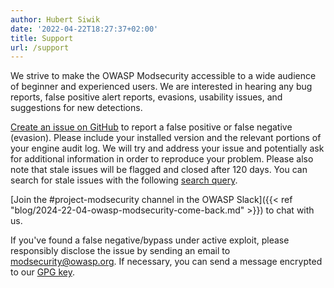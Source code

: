 ```yaml
---
author: Hubert Siwik
date: '2022-04-22T18:27:37+02:00'
title: Support
url: /support
---
```



We strive to make the OWASP Modsecurity accessible to a wide audience of beginner and experienced users. We are interested in hearing any bug reports, false positive alert reports, evasions, usability issues, and suggestions for new detections.

[Create an issue on GitHub](https://github.com/owasp-modsecurity/ModSecurity/issues) to report a false positive or false negative (evasion). Please include your installed version and the relevant portions of your engine audit log. We will try and address your issue and potentially ask for additional information in order to reproduce your problem. Please also note that stale issues will be flagged and closed after 120 days. You can search for stale issues with the following [search query](https://github.com/coreruleset/coreruleset/issues?q=label%3A%22Stale+issue%22).

[Join the #project-modsecurity channel in the OWASP Slack]({{< ref "blog/2024-22-04-owasp-modsecurity-come-back.md" >}}) to chat with us.

If you've found a false negative/bypass under active exploit, please responsibly disclose the issue by sending an email to <modsecurity@owasp.org>. If necessary, you can send a message encrypted to our [GPG key](/security.asc).
